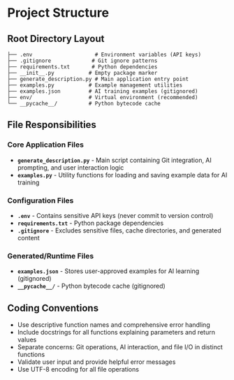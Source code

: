 # Project Structure

## Root Directory Layout
```
├── .env                    # Environment variables (API keys)
├── .gitignore             # Git ignore patterns
├── requirements.txt       # Python dependencies
├── __init__.py           # Empty package marker
├── generate_description.py # Main application entry point
├── examples.py           # Example management utilities
├── examples.json         # AI training examples (gitignored)
├── env/                  # Virtual environment (recommended)
└── __pycache__/          # Python bytecode cache
```

## File Responsibilities

### Core Application Files
- **`generate_description.py`** - Main script containing Git integration, AI prompting, and user interaction logic
- **`examples.py`** - Utility functions for loading and saving example data for AI training

### Configuration Files
- **`.env`** - Contains sensitive API keys (never commit to version control)
- **`requirements.txt`** - Python package dependencies
- **`.gitignore`** - Excludes sensitive files, cache directories, and generated content

### Generated/Runtime Files
- **`examples.json`** - Stores user-approved examples for AI learning (gitignored)
- **`__pycache__/`** - Python bytecode cache (gitignored)

## Coding Conventions
- Use descriptive function names and comprehensive error handling
- Include docstrings for all functions explaining parameters and return values
- Separate concerns: Git operations, AI interaction, and file I/O in distinct functions
- Validate user input and provide helpful error messages
- Use UTF-8 encoding for all file operations